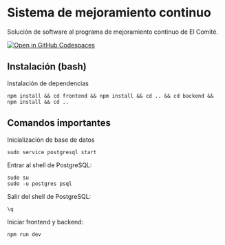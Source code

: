 # Sistema de mejoramiento continuo

Solución de software al programa de mejoramiento continuo de El Comité.

[![Open in GitHub Codespaces](https://github.com/codespaces/badge.svg)](https://codespaces.new/ImKrav/ElComitePDCA?quickstart=1)


##  Instalación (bash)

Instalación de dependencias
```
npm install && cd frontend && npm install && cd .. && cd backend && npm install && cd ..
```

## Comandos importantes

Inicialización de base de datos
```
sudo service postgresql start
```

Entrar al shell de PostgreSQL:
```
sudo su  
sudo -u postgres psql
```

Salir del shell de PostgreSQL:
```
\q
```

Iniciar frontend y backend:
```
npm run dev
```

